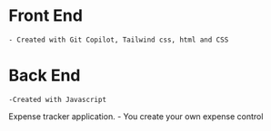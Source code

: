 # Front End
    - Created with Git Copilot, Tailwind css, html and CSS
# Back End
    -Created with Javascript

Expense tracker application.
    - You create your own expense control
    

